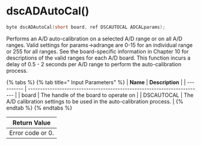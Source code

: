 # dscADAutoCal()

```c
byte dscADAutoCal(short board, ref DSCAUTOCAL ADCALparams);
```

Performs an A/D auto-calibration on a selected A/D range or on all A/D ranges. Valid settings for params->adrange are 0-15 for an individual range or 255 for all ranges. See the board-specific information in Chapter 10 for descriptions of the valid ranges for each A/D board. This function incurs a delay of 0.5 - 2 seconds per A/D range to perform the auto-calibration process.

{% tabs %}
{% tab title=" Input Parameters" %}
| **Name**   | **Description**                                                          |
| ---------- | ------------------------------------------------------------------------ |
| board      | The handle of the board to operate on                                    |
| DSCAUTOCAL | The A/D calibration settings to be used in the auto-calibration process. |
{% endtab %}
{% endtabs %}

| Return Value     |
| ---------------- |
| Error code or 0. |
